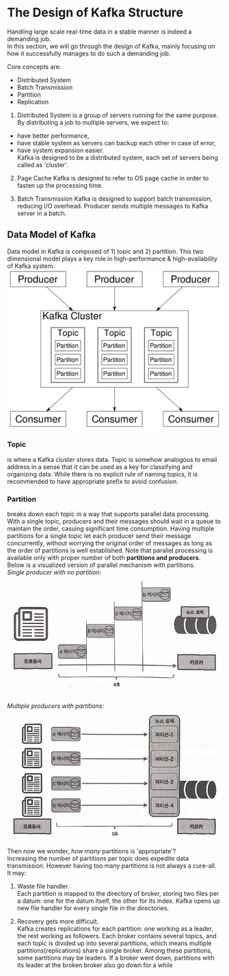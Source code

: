 # The Design of Kafka Structure
Handling large scale real-time data in a stable manner is indeed a demanding job.  
In this section, we will go through the design of Kafka, mainly focusing on how it successfully manages to do such a demanding job.  
  
Core concepts are:
- Distributed System
- Batch Transmission
- Partition
- Replication
  
1. Distributed System
is a group of servers running for the same purpose. By distributing a job to multiple servers, we expect to:  
- have better performance,
- have stable system as servers can backup each other in case of error,
- have system expansion easier.  
Kafka is designed to be a distributed system, each set of servers being called as 'cluster'.
  
2. Page Cache
Kafka is designed to refer to OS page cache in order to fasten up the processing time. 

3. Batch Transmission
Kafka is designed to support batch transmission, reducing I/O overhead. Producer sends multiple messages to Kafka server in a batch.
  
## Data Model of Kafka
Data model in Kafka is composed of 1) topic and 2) partition. This two dimensional model plays a key role in high-performance & high-availability of Kafka system.  
![topic&partition](topic_partition.png)

### Topic
is where a Kafka cluster stores data. Topic is somehow analogous to email address in a sense that it can be used as a key for classifying and organizing data. While there is no explicit rule of naming topics, it is recommended to have appropriate prefix to avoid confusion.
  
### Partition
breaks down each topic in a way that supports parallel data processing. With a single topic, producers and their messages should wait in a queue to maintain the order, casuing significant time consumption. Having multiple partitions for a single topic let each producer send their message concurrently, without worrying the original order of messages as long as the order of partitions is well established. Note that parallel processing is available only with proper number of both **partitions and producers**.  
Below is a visualized version of parallel mechanism with partitions.  
*Single producer with no partition:*
![without partition](wo_partition.jpg)
  
*Multiple producers with partitions:*
![with partitions](w_partition.jpg)
  
Then now we wonder, *how many* partitions is 'appropriate'?  
Increasing the number of partitions per topic does expedite data transmission. However having too many partitions is not always a cure-all.  
It may:  
1. Waste file handler.  
Each partition is mapped to the directory of broker, storing two files per a datum: one for the datum itself, the other for its index. Kafka opens up new file handler for every single file in the directories.
  
2. Recovery gets more difficult.  
Kafka creates replications for each partition: one working as a leader, the rest working as followers. Each broker contains several topics, and each topic is divided up into several partitions, which means multiple partitions(replications) share a single broker. Among these partitions, some partitions may be leaders. If a broker went down, partitions with its leader at the broken broker also go down for a while
